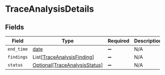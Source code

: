 # TraceAnalysisDetails


## Fields

| Field                                                                       | Type                                                                        | Required                                                                    | Description                                                                 |
| --------------------------------------------------------------------------- | --------------------------------------------------------------------------- | --------------------------------------------------------------------------- | --------------------------------------------------------------------------- |
| `end_time`                                                                  | [date](https://docs.python.org/3/library/datetime.html#date-objects)        | :heavy_minus_sign:                                                          | N/A                                                                         |
| `findings`                                                                  | List[[TraceAnalysisFinding](../../models/shared/traceanalysisfinding.md)]   | :heavy_minus_sign:                                                          | N/A                                                                         |
| `status`                                                                    | [Optional[TraceAnalysisStatus]](../../models/shared/traceanalysisstatus.md) | :heavy_minus_sign:                                                          | N/A                                                                         |